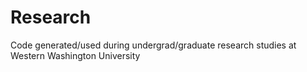 # Research
Code generated/used during undergrad/graduate research studies at Western Washington University
